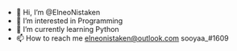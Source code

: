 - 👋 Hi, I’m @ElneoNistaken
- 👀 I’m interested in Programming
- 🌱 I’m currently learning Python 
- 📫 How to reach me elneonistaken@outlook.com sooyaa_#1609

<!---
ElneoNistaken/ElneoNistaken is a ✨ special ✨ repository because its `README.md` (this file) appears on your GitHub profile.
You can click the Preview link to take a look at your changes.
--->
